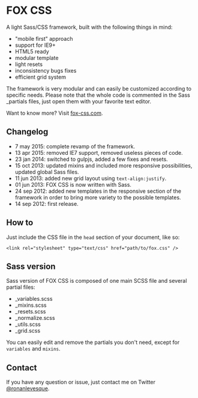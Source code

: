 # FOX CSS

A light Sass/CSS framework, built with the following things in mind:

* "mobile first" approach
* support for IE9+
* HTML5 ready
* modular template
* light resets
* inconsistency bugs fixes
* efficient grid system

The framework is very modular and can easily be customized according to specific needs. Please note that the whole code is commented in the Sass _partials files, just open them with your favorite text editor.

Want to know more? Visit [fox-css.com](http://fox-css.com).

## Changelog

* 7 may 2015: complete revamp of the framework.
* 13 apr 2015: removed IE7 support, removed useless pieces of code.
* 23 jan 2014: switched to gulpjs, added a few fixes and resets.
* 15 oct 2013: updated mixins and included more responsive possibilities, updated global Sass files.
* 11 jun 2013: added new grid layout using `text-align:justify`.
* 01 jun 2013: FOX CSS is now written with Sass.
* 24 sep 2012: added new templates in the responsive section of the framework in order to bring more variety to the possible templates.
* 14 sep 2012: first release.

## How to

Just include the CSS file in the `head` section of your document, like so:

    <link rel="stylesheet" type="text/css" href="path/to/fox.css" />

## Sass version

Sass version of FOX CSS is composed of one main SCSS file and several partial files:

* _variables.scss
* _mixins.scss
* _resets.scss
* _normalize.scss
* _utils.scss
* _grid.scss

You can easily edit and remove the partials you don't need, except for `variables` and `mixins`.

## Contact

If you have any question or issue, just contact me on Twitter [@ronanlevesque](https://twitter.com/ronanlevesque).
